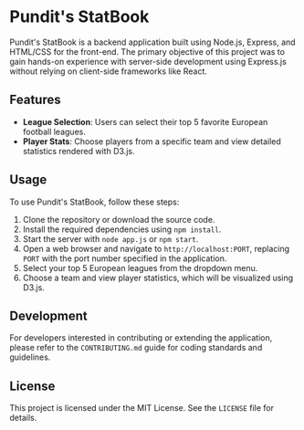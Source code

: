 # Pundit's StatBook

Pundit's StatBook is a backend application built using Node.js, Express, and HTML/CSS for the front-end. The primary objective of this project was to gain hands-on experience with server-side development using Express.js without relying on client-side frameworks like React.

## Features

- **League Selection**: Users can select their top 5 favorite European football leagues.
- **Player Stats**: Choose players from a specific team and view detailed statistics rendered with D3.js.

## Usage

To use Pundit's StatBook, follow these steps:

1. Clone the repository or download the source code.
2. Install the required dependencies using `npm install`.
3. Start the server with `node app.js` or `npm start`.
4. Open a web browser and navigate to `http://localhost:PORT`, replacing `PORT` with the port number specified in the application.
5. Select your top 5 European leagues from the dropdown menu.
6. Choose a team and view player statistics, which will be visualized using D3.js.

## Development

For developers interested in contributing or extending the application, please refer to the `CONTRIBUTING.md` guide for coding standards and guidelines.

## License

This project is licensed under the MIT License. See the `LICENSE` file for details.
